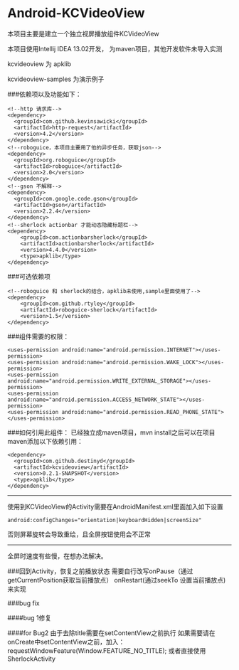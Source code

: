 Android-KCVideoView
==================
本项目主要是建立一个独立视屏播放组件KCVideoView

本项目使用Intellij IDEA 13.02开发， 为maven项目，其他开发软件未导入实测

kcvideoview 为 apklib

kcvideoview-samples 为演示例子

###依赖项以及功能如下：
```
<!--http 请求库-->
<dependency>
  <groupId>com.github.kevinsawicki</groupId>
  <artifactId>http-request</artifactId>
  <version>4.2</version>
</dependency>
<!--roboguice，本项目主要用了他的异步任务，获取json-->
<dependency>
  <groupId>org.roboguice</groupId>
  <artifactId>roboguice</artifactId>
  <version>2.0</version>
</dependency>
<!--gson 不解释-->
<dependency>
  <groupId>com.google.code.gson</groupId>
  <artifactId>gson</artifactId>
  <version>2.2.4</version>
</dependency>
<!--sherlock actionbar 才能动态隐藏标题栏-->
<dependency>
    <groupId>com.actionbarsherlock</groupId>
    <artifactId>actionbarsherlock</artifactId>
    <version>4.4.0</version>
    <type>apklib</type>
</dependency>
```

###可选依赖项
```
<!--roboguice 和 sherlock的结合，apklib未使用,sample里面使用了-->
<dependency>
    <groupId>com.github.rtyley</groupId>
    <artifactId>roboguice-sherlock</artifactId>
    <version>1.5</version>
</dependency>
```

###组件需要的权限：
```
<uses-permission android:name="android.permission.INTERNET"></uses-permission>
<uses-permission android:name="android.permission.WAKE_LOCK"></uses-permission>
<uses-permission android:name="android.permission.WRITE_EXTERNAL_STORAGE"></uses-permission>
<uses-permission android:name="android.permission.ACCESS_NETWORK_STATE"></uses-permission>
<uses-permission android:name="android.permission.READ_PHONE_STATE"></uses-permission>
```

###如何引用此组件：
已经独立成maven项目，mvn install之后可以在项目maven添加以下依赖引用：

```
<dependency>
  <groupId>com.github.destinyd</groupId>
  <artifactId>kcvideoview</artifactId>
  <version>0.2.1-SNAPSHOT</version>
  <type>apklib</type>
</dependency>
```

******
使用到KCVideoView的Activity需要在AndroidManifest.xml里面加入如下设置
```
android:configChanges="orientation|keyboardHidden|screenSize"
```
否则屏幕旋转会导致重绘，且全屏按钮使用会不正常

****
全屏时速度有些慢，在想办法解决。

###回到Activity，恢复之前播放状态
需要自行改写onPause（通过getCurrentPosition获取当前播放点） onRestart(通过seekTo 设置当前播放点)来实现

###bug fix

####bug 1修复

####for Bug2
由于去除title需要在setContentView之前执行
如果需要请在onCreate中setContentView之前，加入：
requestWindowFeature(Window.FEATURE_NO_TITLE);
或者直接使用SherlockActivity
